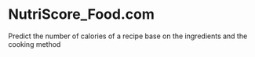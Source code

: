 # NutriScore_Food.com
Predict the number of calories of a recipe base on the ingredients and the cooking method
